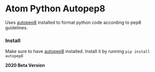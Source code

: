 # Atom Python Autopep8

Uses [autopep8](https://github.com/hhatto/autopep8) installed to format python code according to pep8 guidelines.


### Install

Make sure to have [autopep8](https://github.com/hhatto/autopep8) installed. Install it by running `pip install autopep8`

**2020 Beta Version**
